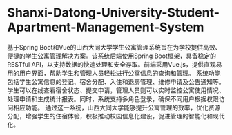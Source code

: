 # Shanxi-Datong-University-Student-Apartment-Management-System
基于Spring Boot和Vue的山西大同大学学生公寓管理系统旨在为学校提供高效、便捷的学生公寓管理解决方案。该系统后端使用Spring Boot框架，具备稳定的RESTful API，以支持数据的快速处理和安全存取。前端采用Vue.js，提供直观易用的用户界面，帮助学生和管理人员轻松进行公寓信息的查询和管理。  系统功能包括学生公寓信息的登记、宿舍分配、入住和退房管理、维修申请及公告通知等。学生可以在线查看宿舍状态、提交申请，管理人员则可以实时监控公寓使用情况、处理申请和生成统计报表。同时，系统支持多角色登录，确保不同用户根据权限访问相应功能。  通过这一系统，山西大同大学能够提升公寓管理的效率，优化资源分配，增强学生的住宿体验，积极推动校园信息化建设，促进管理的智能化和现代化。
